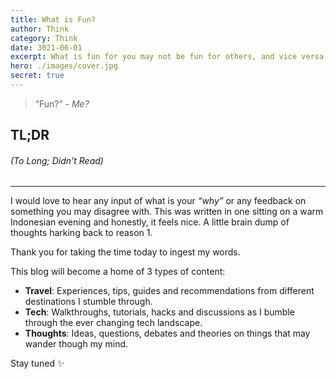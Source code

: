 ```yaml
---
title: What is Fun?
author: Think
category: Think
date: 3021-06-01
excerpt: What is fun for you may not be fun for others, and vice versa.
hero: ./images/cover.jpg
secret: true
---
```


> “Fun?” - _Me?_

## TL;DR

###### (To Long; Didn't Read)

---

I would love to hear any input of what is your _“why”_ or any feedback on something you may disagree with. This was written in one sitting on a warm Indonesian evening and honestly, it feels nice. A little brain dump of thoughts harking back to reason 1.

Thank you for taking the time today to ingest my words.

This blog will become a home of 3 types of content:

- **Travel**: Experiences, tips, guides and recommendations from different destinations I stumble through.
- **Tech**: Walkthroughs, tutorials, hacks and discussions as I bumble through the ever changing tech landscape.
- **Thoughts**: Ideas, questions, debates and theories on things that may wander though my mind.

Stay tuned ✨

